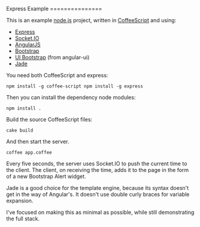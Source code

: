 Express Example ===============

This is an example [node.js](http://nodejs.org/) project, written in
[CoffeeScript](http://coffeescript.org/) and using:

* [Express](http://expressjs.com/)
* [Socket.IO](http://socket.io/)
* [AngularJS](http://angularjs.org/)
* [Bootstrap](http://getbootstrap.com/)
* [UI Bootstrap](http://angular-ui.github.io/bootstrap/) (from angular-ui)
* [Jade](http://jade-lang.com/)

You need both CoffeeScript and express:

	npm install -g coffee-script npm install -g express

Then you can install the dependency node modules:

	npm install .

Build the source CoffeeScript files:

	cake build

And then start the server.

	coffee app.coffee

Every five seconds, the server uses Socket.IO to push the current time to the
client. The client, on receiving the time, adds it to the page in the form of a
new Bootstrap Alert widget.

Jade is a good choice for the template engine, because its syntax doesn't get
in the way of Angular's. It doesn't use double curly braces for variable
expansion.

I've focused on making this as minimal as possible, while still demonstrating
the full stack.
